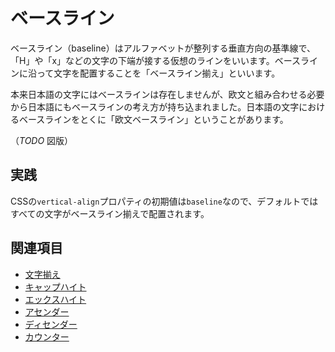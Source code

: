 # ベースライン

ベースライン（baseline）はアルファベットが整列する垂直方向の基準線で、「H」や「x」などの文字の下端が接する仮想のラインをいいます。ベースラインに沿って文字を配置することを「ベースライン揃え」といいます。

本来日本語の文字にはベースラインは存在しませんが、欧文と組み合わせる必要から日本語にもベースラインの考え方が持ち込まれました。日本語の文字におけるベースラインをとくに「欧文ベースライン」ということがあります。

（*TODO* 図版）

## 実践

CSSの`vertical-align`プロパティの初期値は`baseline`なので、デフォルトではすべての文字がベースライン揃えで配置されます。

## 関連項目

- [文字揃え](./vertical-alignment.md)
- [キャップハイト](./cap-height.md)
- [エックスハイト](./x-height.md)
- [アセンダー](./ascender.md)
- [ディセンダー](./descender.md)
- [カウンター](./counter.md)
